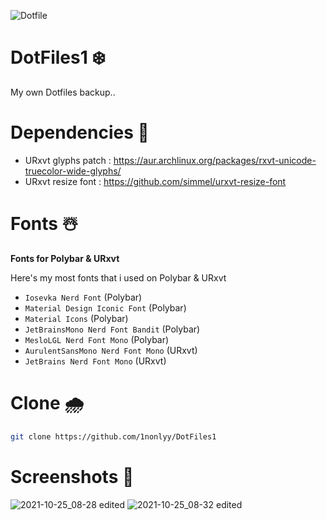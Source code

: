 ![Dotfile](https://user-images.githubusercontent.com/88080186/136683691-387b4688-8cc1-4cc7-9428-296bae1d73c7.png)

# DotFiles1 ❄️

My own Dotfiles backup..

# Dependencies 💌 

* URxvt glyphs patch : https://aur.archlinux.org/packages/rxvt-unicode-truecolor-wide-glyphs/
* URxvt resize font : https://github.com/simmel/urxvt-resize-font

# Fonts ☃️
<b>Fonts for Polybar & URxvt</b> 


Here's my most fonts that i used on Polybar & URxvt


 * `Iosevka Nerd Font` (Polybar)
 * `Material Design Iconic Font` (Polybar)
 * `Material Icons` (Polybar)
 * `JetBrainsMono Nerd Font Bandit` (Polybar)
 * `MesloLGL Nerd Font Mono` (Polybar)
 * `AurulentSansMono Nerd Font Mono` (URxvt)
 * `JetBrains Nerd Font Mono` (URxvt)

# Clone 🌧
``` sh
git clone https://github.com/1nonlyy/DotFiles1

```

# Screenshots 🌌
![2021-10-25_08-28 edited](https://user-images.githubusercontent.com/88080186/138619201-ce5c3b94-cd78-4be7-8a1b-441c5c4126bf.png)
![2021-10-25_08-32 edited](https://user-images.githubusercontent.com/88080186/138619208-5bd3fae5-6943-4873-9270-127a15b66aa4.png)










 

